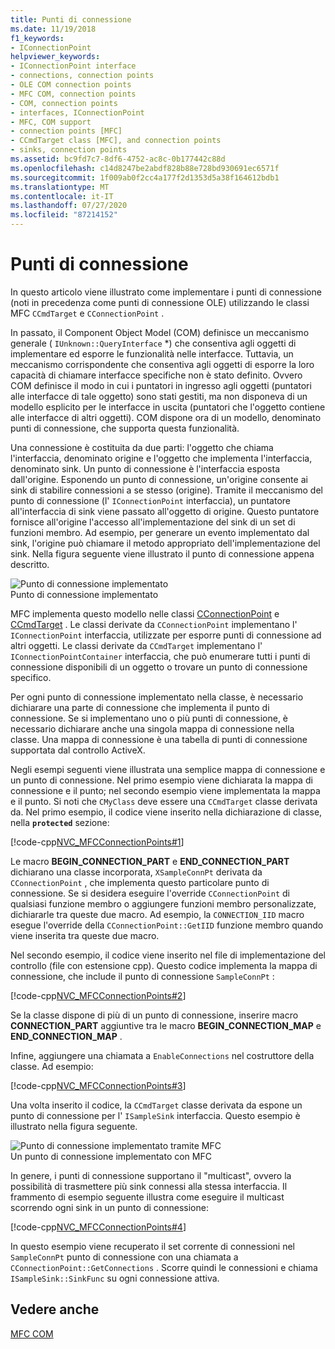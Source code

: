 ```yaml
---
title: Punti di connessione
ms.date: 11/19/2018
f1_keywords:
- IConnectionPoint
helpviewer_keywords:
- IConnectionPoint interface
- connections, connection points
- OLE COM connection points
- MFC COM, connection points
- COM, connection points
- interfaces, IConnectionPoint
- MFC, COM support
- connection points [MFC]
- CCmdTarget class [MFC], and connection points
- sinks, connection points
ms.assetid: bc9fd7c7-8df6-4752-ac8c-0b177442c88d
ms.openlocfilehash: c14d8247be2abdf828b88e728bd930691ec6571f
ms.sourcegitcommit: 1f009ab0f2cc4a177f2d1353d5a38f164612bdb1
ms.translationtype: MT
ms.contentlocale: it-IT
ms.lasthandoff: 07/27/2020
ms.locfileid: "87214152"
---
```

# <a name="connection-points"></a>Punti di connessione

In questo articolo viene illustrato come implementare i punti di connessione (noti in precedenza come punti di connessione OLE) utilizzando le classi MFC `CCmdTarget` e `CConnectionPoint` .

In passato, il Component Object Model (COM) definisce un meccanismo generale ( `IUnknown::QueryInterface` *) che consentiva agli oggetti di implementare ed esporre le funzionalità nelle interfacce. Tuttavia, un meccanismo corrispondente che consentiva agli oggetti di esporre la loro capacità di chiamare interfacce specifiche non è stato definito. Ovvero COM definisce il modo in cui i puntatori in ingresso agli oggetti (puntatori alle interfacce di tale oggetto) sono stati gestiti, ma non disponeva di un modello esplicito per le interfacce in uscita (puntatori che l'oggetto contiene alle interfacce di altri oggetti). COM dispone ora di un modello, denominato punti di connessione, che supporta questa funzionalità.

Una connessione è costituita da due parti: l'oggetto che chiama l'interfaccia, denominato origine e l'oggetto che implementa l'interfaccia, denominato sink. Un punto di connessione è l'interfaccia esposta dall'origine. Esponendo un punto di connessione, un'origine consente ai sink di stabilire connessioni a se stesso (origine). Tramite il meccanismo del punto di connessione (l' `IConnectionPoint` interfaccia), un puntatore all'interfaccia di sink viene passato all'oggetto di origine. Questo puntatore fornisce all'origine l'accesso all'implementazione del sink di un set di funzioni membro. Ad esempio, per generare un evento implementato dal sink, l'origine può chiamare il metodo appropriato dell'implementazione del sink. Nella figura seguente viene illustrato il punto di connessione appena descritto.

![Punto di connessione implementato](../mfc/media/vc37lh1.gif "Punto di connessione implementato") <br/>
Punto di connessione implementato

MFC implementa questo modello nelle classi [CConnectionPoint](reference/cconnectionpoint-class.md) e [CCmdTarget](reference/ccmdtarget-class.md) . Le classi derivate da `CConnectionPoint` implementano l' `IConnectionPoint` interfaccia, utilizzate per esporre punti di connessione ad altri oggetti. Le classi derivate da `CCmdTarget` implementano l' `IConnectionPointContainer` interfaccia, che può enumerare tutti i punti di connessione disponibili di un oggetto o trovare un punto di connessione specifico.

Per ogni punto di connessione implementato nella classe, è necessario dichiarare una parte di connessione che implementa il punto di connessione. Se si implementano uno o più punti di connessione, è necessario dichiarare anche una singola mappa di connessione nella classe. Una mappa di connessione è una tabella di punti di connessione supportata dal controllo ActiveX.

Negli esempi seguenti viene illustrata una semplice mappa di connessione e un punto di connessione. Nel primo esempio viene dichiarata la mappa di connessione e il punto; nel secondo esempio viene implementata la mappa e il punto. Si noti che `CMyClass` deve essere una `CCmdTarget` classe derivata da. Nel primo esempio, il codice viene inserito nella dichiarazione di classe, nella **`protected`** sezione:

[!code-cpp[NVC_MFCConnectionPoints#1](codesnippet/cpp/connection-points_1.h)]

Le macro **BEGIN_CONNECTION_PART** e **END_CONNECTION_PART** dichiarano una classe incorporata, `XSampleConnPt` derivata da `CConnectionPoint` , che implementa questo particolare punto di connessione. Se si desidera eseguire l'override `CConnectionPoint` di qualsiasi funzione membro o aggiungere funzioni membro personalizzate, dichiararle tra queste due macro. Ad esempio, la `CONNECTION_IID` macro esegue l'override della `CConnectionPoint::GetIID` funzione membro quando viene inserita tra queste due macro.

Nel secondo esempio, il codice viene inserito nel file di implementazione del controllo (file con estensione cpp). Questo codice implementa la mappa di connessione, che include il punto di connessione `SampleConnPt` :

[!code-cpp[NVC_MFCConnectionPoints#2](codesnippet/cpp/connection-points_2.cpp)]

Se la classe dispone di più di un punto di connessione, inserire macro **CONNECTION_PART** aggiuntive tra le macro **BEGIN_CONNECTION_MAP** e **END_CONNECTION_MAP** .

Infine, aggiungere una chiamata a `EnableConnections` nel costruttore della classe. Ad esempio:

[!code-cpp[NVC_MFCConnectionPoints#3](codesnippet/cpp/connection-points_3.cpp)]

Una volta inserito il codice, la `CCmdTarget` classe derivata da espone un punto di connessione per l' `ISampleSink` interfaccia. Questo esempio è illustrato nella figura seguente.

![Punto di connessione implementato tramite MFC](../mfc/media/vc37lh2.gif "Punto di connessione implementato tramite MFC") <br/>
Un punto di connessione implementato con MFC

In genere, i punti di connessione supportano il "multicast", ovvero la possibilità di trasmettere più sink connessi alla stessa interfaccia. Il frammento di esempio seguente illustra come eseguire il multicast scorrendo ogni sink in un punto di connessione:

[!code-cpp[NVC_MFCConnectionPoints#4](codesnippet/cpp/connection-points_4.cpp)]

In questo esempio viene recuperato il set corrente di connessioni nel `SampleConnPt` punto di connessione con una chiamata a `CConnectionPoint::GetConnections` . Scorre quindi le connessioni e chiama `ISampleSink::SinkFunc` su ogni connessione attiva.

## <a name="see-also"></a>Vedere anche

[MFC COM](mfc-com.md)

